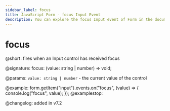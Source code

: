 ```yaml
---
sidebar_label: focus
title: JavaScript Form - focus Input Event 
description: You can explore the focus Input event of Form in the documentation of the DHTMLX JavaScript UI library. Browse developer guides and API reference, try out code examples and live demos, and download a free 30-day evaluation version of DHTMLX Suite 7.
---
```


# focus

@short: fires when an Input control has received focus

@signature: focus: (value: string | number) => void;

@params:
`value: string | number` - the current value of the control

@example:
form.getItem("input").events.on("focus", (value) => {
    console.log("focus", value);
});
@examplestop:

@changelog: added in v7.2
